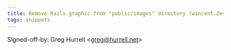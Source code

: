 ```yaml
---
title: Remove Rails graphic from "public/images" directory (wincent.dev, 9c4a451)
tags: snippets
---
```


Signed-off-by: Greg Hurrell &lt;greg@hurrell.net&gt;
